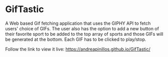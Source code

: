 # GifTastic

A Web based Gif fetching application that uses the GIPHY API to fetch users' choice of GIFs. The user also has the option to add a new button of their favorite sport to be added to the top array of sports and those GIFs will be generated at the bottom. Each GIF has to be clicked to play/stop.

Follow the link to view it live: https://andreapinillos.github.io/GifTastic/ 